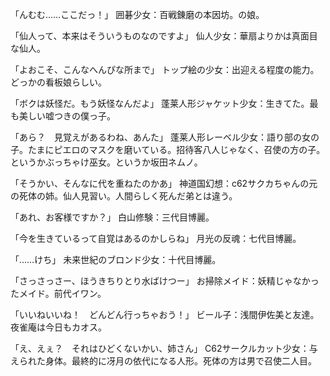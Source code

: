 
「んむむ……ここだっ！」
囲碁少女：百戦錬磨の本因坊。の娘。

「仙人って、本来はそういうものなのですよ」
仙人少女：華扇よりかは真面目な仙人。

「よおこそ、こんなへんぴな所まで」
トップ絵の少女：出迎える程度の能力。どっかの看板娘らしい。

「ボクは妖怪だ。もう妖怪なんだよ」
蓬莱人形ジャケット少女：生きてた。最も美しい嘘つきの僕っ子。

「あら？　見覚えがあるわね、あんた」
蓬莱人形レーベル少女：語り部の女の子。たまにピエロのマスクを磨いている。招待客八人じゃなく、召使の方の子。というかぶっちゃけ巫女。というか坂田ネムノ。


「そうかい、そんなに代を重ねたのかあ」
神道国幻想：c62サクカちゃんの元の死体の姉。仙人見習い。人間らしく死んだ弟とは違う。

「あれ、お客様ですか？」
白山修験：三代目博麗。

「今を生きているって自覚はあるのかしらね」
月光の反魂：七代目博麗。

「……けち」
未来世紀のブロンド少女：十代目博麗。

「さっさっさー、ほうきちりとり水ばけつー」
お掃除メイド：妖精じゃなかったメイド。前代イワン。

「いいねいいね！　どんどん行っちゃおう！」
ビール子：浅間伊佐美と友達。夜雀庵は今日もカオス。

「え、えぇ？　それはひどくないかい、姉さん」
C62サークルカット少女：与えられた身体。最終的に冴月の依代になる人形。死体の方は男で召使二人目。